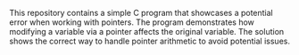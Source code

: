 This repository contains a simple C program that showcases a potential error when working with pointers. The program demonstrates how modifying a variable via a pointer affects the original variable. The solution shows the correct way to handle pointer arithmetic to avoid potential issues.